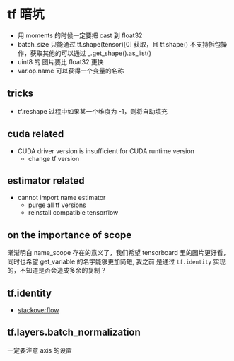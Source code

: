 # tf 暗坑

- 用 moments 的时候一定要把 cast 到 float32
- batch_size 只能通过 tf.shape(tensor)[0] 获取，且 tf.shape() 不支持拆包操作，获取其他的可以通过 _.get_shape().as_list()
- uint8 的 图片要比 float32 更快
- var.op.name 可以获得一个变量的名称

## tricks

- tf.reshape 过程中如果某一个维度为 -1，则将自动填充

## cuda related

- CUDA driver version is insufficient for CUDA runtime version
  - change tf version

## estimator related

- cannot import name estimator
  - purge all tf versions
  - reinstall compatible tensorflow
  
## on the importance of scope

渐渐明白 name_scope 存在的意义了，我们希望 tensorboard 里的图片更好看，同时也希望 get_variable 的名字能够更加简短, 我之前
是通过 `tf.identity` 实现的，不知道是否会造成多余的复制？

## tf.identity

- [stackoverflow](https://stackoverflow.com/questions/34877523/in-tensorflow-what-is-tf-identity-used-for)

## tf.layers.batch_normalization

一定要注意 axis 的设置